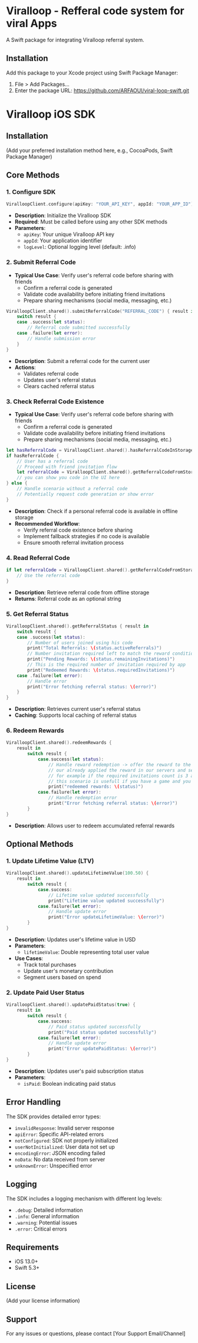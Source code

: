 # Viralloop - Refferal code system for viral Apps

A Swift package for integrating Viralloop referral system.

## Installation

Add this package to your Xcode project using Swift Package Manager:

1. File > Add Packages...
2. Enter the package URL: https://github.com/ARFAOUI/viral-loop-swift.git

# Viralloop iOS SDK

## Installation

(Add your preferred installation method here, e.g., CocoaPods, Swift Package Manager)

## Core Methods

### 1. Configure SDK
```swift
ViralloopClient.configure(apiKey: "YOUR_API_KEY", appId: "YOUR_APP_ID")
```
- **Description**: Initialize the Viralloop SDK
- **Required**: Must be called before using any other SDK methods
- **Parameters**:
  - `apiKey`: Your unique Viralloop API key
  - `appId`: Your application identifier
  - `logLevel`: Optional logging level (default: .info)

### 2. Submit Referral Code
- **Typical Use Case**: Verify user's referral code before sharing with friends
  - Confirm a referral code is generated
  - Validate code availability before initiating friend invitations
  - Prepare sharing mechanisms (social media, messaging, etc.)

```swift
ViralloopClient.shared().submitReferralCode("REFERRAL_CODE") { result in
    switch result {
    case .success(let status):
        // Referral code submitted successfully
    case .failure(let error):
        // Handle submission error
    }
}
```
- **Description**: Submit a referral code for the current user
- **Actions**: 
  - Validates referral code
  - Updates user's referral status
  - Clears cached referral status

### 3. Check Referral Code Existence
- **Typical Use Case**: Verify user's referral code before sharing with friends
  - Confirm a referral code is generated
  - Validate code availability before initiating friend invitations
  - Prepare sharing mechanisms (social media, messaging, etc.)

```swift
let hasReferralCode = ViralloopClient.shared().hasReferralCodeInStorage
if hasReferralCode {
    // User has a referral code
    // Proceed with friend invitation flow
    let referralCode = ViralloopClient.shared().getReferralCodeFromStorage()
    // you can show you code in the UI here
} else {
    // Handle scenario without a referral code
    // Potentially request code generation or show error
}
```
- **Description**: Check if a personal referral code is available in offline storage
- **Recommended Workflow**:
  - Verify referral code existence before sharing
  - Implement fallback strategies if no code is available
  - Ensure smooth referral invitation process

### 4. Read Referral Code
```swift
if let referralCode = ViralloopClient.shared().getReferralCodeFromStorage() {
    // Use the referral code
}
```
- **Description**: Retrieve referral code from offline storage
- **Returns**: Referral code as an optional string

### 5. Get Referral Status
```swift
ViralloopClient.shared().getReferralStatus { result in
    switch result {
    case .success(let status):
        // Number of users joined using his code
        print("Total Referrals: \(status.activeReferrals)") 
        // Number invitation required left to match the reward condition
        print("Pending Rewards: \(status.remainingInvitations)") 
        // This is the required number of invitation required by app
        print("Redeemed Rewards: \(status.requiredInvitations)")
    case .failure(let error):
        // Handle error
        print("Error fetching referral status: \(error)")
    }
}
```
- **Description**: Retrieves current user's referral status
- **Caching**: Supports local caching of referral status

### 6. Redeem Rewards
```swift
ViralloopClient.shared().redeemRewards {
    result in
        switch result {
            case.success(let status):
                // Handle reward redemption -> offer the reward to the user
                // our already applied the reward in our servers and set the invitation to redeemed.
                // for example if the required invitations count is 3 and the user invited 5, we redeem 3 and we keep 2 available once the total 3 is met again we can redeem him again.
                // this scenario is usefull if you have a game and you want to offer coins for each x friends.
                print("redeemed rewards: \(status)")
            case.failure(let error):
                // Handle redemption error
                print("Error fetching referral status: \(error)")
        }
}
```
- **Description**: Allows user to redeem accumulated referral rewards

## Optional Methods

### 1. Update Lifetime Value (LTV)
```swift
ViralloopClient.shared().updateLifetimeValue(100.50) {
    result in
        switch result {
            case.success:
                // Lifetime value updated successfully
                print("Lifetime value updated successfully")
            case.failure(let error):
                // Handle update error
                print("Error updateLifetimeValue: \(error)")
        }
}
```
- **Description**: Updates user's lifetime value in USD
- **Parameters**: 
  - `lifetimeValue`: Double representing total user value
- **Use Cases**:
  - Track total purchases
  - Update user's monetary contribution
  - Segment users based on spend

### 2. Update Paid User Status
```swift
ViralloopClient.shared().updatePaidStatus(true) {
    result in
        switch result {
            case.success:
                // Paid status updated successfully
                print("Paid status updated successfully")
            case.failure(let error):
                // Handle update error
                print("Error updatePaidStatus: \(error)")
        }
}
```
- **Description**: Updates user's paid subscription status
- **Parameters**: 
  - `isPaid`: Boolean indicating paid status

## Error Handling

The SDK provides detailed error types:
- `invalidResponse`: Invalid server response
- `apiError`: Specific API-related errors
- `notConfigured`: SDK not properly initialized
- `userNotInitialized`: User data not set up
- `encodingError`: JSON encoding failed
- `noData`: No data received from server
- `unknownError`: Unspecified error

## Logging

The SDK includes a logging mechanism with different log levels:
- `.debug`: Detailed information
- `.info`: General information
- `.warning`: Potential issues
- `.error`: Critical errors

## Requirements
- iOS 13.0+
- Swift 5.3+

## License
(Add your license information)

## Support
For any issues or questions, please contact [Your Support Email/Channel]
